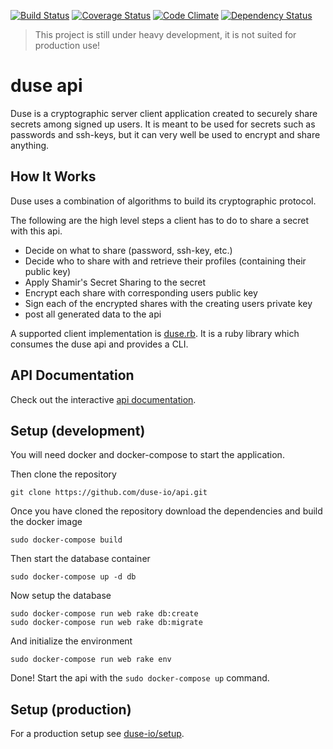 [![Build Status](https://travis-ci.org/duse-io/api.svg)](https://travis-ci.org/duse-io/api)
[![Coverage Status](https://coveralls.io/repos/duse-io/api/badge.svg?branch=master)](https://coveralls.io/r/duse-io/api?branch=master)
[![Code Climate](https://codeclimate.com/github/duse-io/api/badges/gpa.svg)](https://codeclimate.com/github/duse-io/api)
[![Dependency Status](https://gemnasium.com/duse-io/api.svg)](https://gemnasium.com/duse-io/api)

> This project is still under heavy development, it is not suited for
> production use!

duse api
========

Duse is a cryptographic server client application created to securely share
secrets among signed up users. It is meant to be used for secrets such as
passwords and ssh-keys, but it can very well be used to encrypt and share
anything.

How It Works
------------

Duse uses a combination of algorithms to build its cryptographic protocol.

The following are the high level steps a client has to do to share a secret
with this api.

  * Decide on what to share (password, ssh-key, etc.)
  * Decide who to share with and retrieve their profiles (containing their
    public key)
  * Apply Shamir's Secret Sharing to the secret
  * Encrypt each share with corresponding users public key
  * Sign each of the encrypted shares with the creating users private key
  * post all generated data to the api

A supported client implementation is
[duse.rb](https://github.com/duse-io/duse.rb). It is a ruby library which
consumes the duse api and provides a CLI.

API Documentation
-----------------

Check out the interactive [api documentation](http://docs.duseapi.apiary.io/).

Setup (development)
-------------------

You will need docker and docker-compose to start the application.

Then clone the repository

	git clone https://github.com/duse-io/api.git

Once you have cloned the repository download the dependencies and build the
docker image

	sudo docker-compose build

Then start the database container

	sudo docker-compose up -d db

Now setup the database

	sudo docker-compose run web rake db:create
	sudo docker-compose run web rake db:migrate

And initialize the environment

	sudo docker-compose run web rake env

Done! Start the api with the `sudo docker-compose up` command.

Setup (production)
------------------

For a production setup see [duse-io/setup](https://github.com/duse-io/setup).
